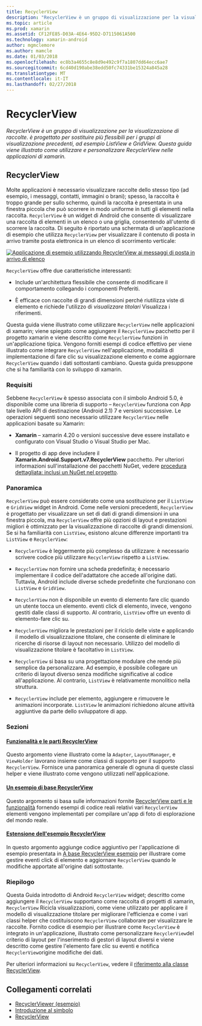 ```yaml
---
title: RecyclerView
description: "RecyclerView è un gruppo di visualizzazione per la visualizzazione di raccolte. è progettato per sostituire più flessibili per i gruppi di visualizzazione precedenti, ad esempio ListView e GridView.  Questa guida viene illustrato come utilizzare e personalizzare RecyclerView nelle applicazioni di xamarin."
ms.topic: article
ms.prod: xamarin
ms.assetid: CF12FE85-D03A-4E64-95D2-D7115061A500
ms.technology: xamarin-android
author: mgmclemore
ms.author: mamcle
ms.date: 01/03/2018
ms.openlocfilehash: ec8b3a4655c8e8d9e492c9f7a1807dd64ecc6ae7
ms.sourcegitcommit: 6cd40d190abe38edd50fc74331be15324a845a28
ms.translationtype: MT
ms.contentlocale: it-IT
ms.lasthandoff: 02/27/2018
---
```

# <a name="recyclerview"></a>RecyclerView

_RecyclerView è un gruppo di visualizzazione per la visualizzazione di raccolte. è progettato per sostituire più flessibili per i gruppi di visualizzazione precedenti, ad esempio ListView e GridView.  Questa guida viene illustrato come utilizzare e personalizzare RecyclerView nelle applicazioni di xamarin._

## <a name="recyclerview"></a>RecyclerView

Molte applicazioni è necessario visualizzare raccolte dello stesso tipo (ad esempio, i messaggi, contatti, immagini o brani); spesso, la raccolta è troppo grande per sullo schermo, quindi la raccolta è presentata in una finestra piccola che può scorrere in modo uniforme in tutti gli elementi nella raccolta.
`RecyclerView` è un widget di Android che consente di visualizzare una raccolta di elementi in un elenco o una griglia, consentendo all'utente di scorrere la raccolta. Di seguito è riportato una schermata di un'applicazione di esempio che utilizza `RecyclerView` per visualizzare il contenuto di posta in arrivo tramite posta elettronica in un elenco di scorrimento verticale:

[ ![Applicazione di esempio utilizzando RecyclerView ai messaggi di posta in arrivo di elenco](images/01-recyclerview-example-sml.png)](images/01-recyclerview-example.png)

`RecyclerView` offre due caratteristiche interessanti:

-  Include un'architettura flessibile che consente di modificare il comportamento collegando i componenti Preferiti.

-  È efficace con raccolte di grandi dimensioni perché riutilizza viste di elemento e richiede l'utilizzo di *visualizzare titolari* Visualizza i riferimenti.

Questa guida viene illustrato come utilizzare `RecyclerView` nelle applicazioni di xamarin; viene spiegato come aggiungere il `RecyclerView` pacchetto per il progetto xamarin e viene descritto come `RecyclerView` funzioni in un'applicazione tipica. Vengono forniti esempi di codice effettivo per viene illustrato come integrare `RecyclerView` nell'applicazione, modalità di implementazione di fare clic su visualizzazione elemento e come aggiornare `RecyclerView` quando i dati sottostanti cambiano. Questa guida presuppone che si ha familiarità con lo sviluppo di xamarin.


### <a name="requirements"></a>Requisiti

Sebbene `RecyclerView` è spesso associata con il simbolo Android 5.0, è disponibile come una libreria di supporto &ndash; `RecyclerView` funziona con App tale livello API di destinazione (Android 2.1) 7 e versioni successive. Le operazioni seguenti sono necessario utilizzare `RecyclerView` nelle applicazioni basate su Xamarin:

-  **Xamarin** &ndash; xamarin 4.20 o versioni successive deve essere installato e configurato con Visual Studio o Visual Studio per Mac.

-  Il progetto di app deve includere il **Xamarin.Android.Support.v7.RecyclerView** pacchetto. Per ulteriori informazioni sull'installazione dei pacchetti NuGet, vedere [procedura dettagliata: inclusi un NuGet nel progetto](https://docs.microsoft.com/visualstudio/mac/nuget-walkthrough).


### <a name="overview"></a>Panoramica

`RecyclerView` può essere considerato come una sostituzione per il `ListView` e `GridView` widget in Android. Come nelle versioni precedenti, `RecyclerView` è progettato per visualizzare un set di dati di grandi dimensioni in una finestra piccola, ma `RecyclerView` offre più opzioni di layout e prestazioni migliori è ottimizzato per la visualizzazione di raccolte di grandi dimensioni. Se si ha familiarità con `ListView`, esistono alcune differenze importanti tra `ListView` e `RecyclerView`:

-   `RecyclerView` è leggermente più complesso da utilizzare: è necessario scrivere codice più utilizzare `RecyclerView` rispetto a `ListView`.

-   `RecyclerView` non fornire una scheda predefinita; è necessario implementare il codice dell'adattatore che accede all'origine dati. Tuttavia, Android include diverse schede predefinite che funzionano con `ListView` e `GridView`.

-   `RecyclerView` non è disponibile un evento di elemento fare clic quando un utente tocca un elemento. eventi click di elemento, invece, vengono gestiti dalle classi di supporto. Al contrario, `ListView` offre un evento di elemento-fare clic su.

-   `RecyclerView` migliora le prestazioni per il riciclo delle viste e applicando il modello di visualizzazione titolare, che consente di eliminare le ricerche di risorse di layout non necessario. Utilizzo del modello di visualizzazione titolare è facoltativo in `ListView`.

-   `RecyclerView` si basa su una progettazione modulare che rende più semplice da personalizzare. Ad esempio, è possibile collegare un criterio di layout diverso senza modifiche significative al codice all'applicazione.
    Al contrario, `ListView` è relativamente monolitico nella struttura.

-   `RecyclerView` include per elemento, aggiungere e rimuovere le animazioni incorporate. `ListView` le animazioni richiedono alcune attività aggiuntive da parte dello sviluppatore di app.


### <a name="sections"></a>Sezioni

#### <a name="recyclerview-parts-and-functionalityandroiduser-interfacelayoutsrecycler-viewparts-and-functionalitymd"></a>[Funzionalità e le parti RecyclerView](~/android/user-interface/layouts/recycler-view/parts-and-functionality.md)

Questo argomento viene illustrato come la `Adapter`, `LayoutManager`, e `ViewHolder` lavorano insieme come classi di supporto per il supporto `RecyclerView`.
Fornisce una panoramica generale di ognuna di queste classi helper e viene illustrato come vengono utilizzati nell'applicazione.

#### <a name="a-basic-recyclerview-exampleandroiduser-interfacelayoutsrecycler-viewrecyclerview-examplemd"></a>[Un esempio di base RecyclerView](~/android/user-interface/layouts/recycler-view/recyclerview-example.md)

Questo argomento si basa sulle informazioni fornite [RecyclerView parti e le funzionalità](~/android/user-interface/layouts/recycler-view/parts-and-functionality.md) fornendo esempi di codice reali relativi vari `RecyclerView` elementi vengono implementati per compilare un'app di foto di esplorazione del mondo reale.

#### <a name="extending-the-recyclerview-exampleandroiduser-interfacelayoutsrecycler-viewextending-the-examplemd"></a>[Estensione dell'esempio RecyclerView](~/android/user-interface/layouts/recycler-view/extending-the-example.md)

In questo argomento aggiunge codice aggiuntivo per l'applicazione di esempio presentata in [A base RecyclerView esempio](~/android/user-interface/layouts/recycler-view/recyclerview-example.md) per illustrare come gestire eventi click di elemento e aggiornare `RecyclerView` quando le modifiche apportate all'origine dati sottostante.


### <a name="summary"></a>Riepilogo

Questa Guida introdotto di Android `RecyclerView` widget; descritto come aggiungere il `RecyclerView` supportano come raccolta di progetti di xamarin, `RecyclerView` Ricicla visualizzazioni, come viene utilizzato per applicare il modello di visualizzazione titolare per migliorare l'efficienza e come i vari classi helper che costituiscono `RecyclerView` collaborare per visualizzare le raccolte. Fornito codice di esempio per illustrare come `RecyclerView` è integrato in un'applicazione, illustrato come personalizzare `RecyclerView`del criterio di layout per l'inserimento di gestori di layout diversi e viene descritto come gestire l'elemento fare clic su eventi e notifica `RecyclerView`origine modifiche dei dati.

Per ulteriori informazioni su `RecyclerView`, vedere il [riferimento alla classe RecyclerView](https://developer.android.com/reference/android/support/v7/widget/RecyclerView.html).


## <a name="related-links"></a>Collegamenti correlati

- [RecyclerViewer (esempio)](https://developer.xamarin.com/samples/monodroid/android5.0/RecyclerViewer)
- [Introduzione al simbolo](~/android/platform/lollipop.md)
- [RecyclerView](https://developer.android.com/reference/android/support/v7/widget/RecyclerView.html)
